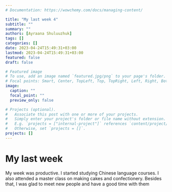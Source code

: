 ```yaml
---
# Documentation: https://wowchemy.com/docs/managing-content/

title: "My last week 4"
subtitle: ""
summary: ""
authors: [Ayraana Shuluuzhuk]
tags: []
categories: []
date: 2023-04-24T15:49:31+03:00
lastmod: 2023-04-24T15:49:31+03:00
featured: false
draft: false

# Featured image
# To use, add an image named `featured.jpg/png` to your page's folder.
# Focal points: Smart, Center, TopLeft, Top, TopRight, Left, Right, BottomLeft, Bottom, BottomRight.
image:
  caption: ""
  focal_point: ""
  preview_only: false

# Projects (optional).
#   Associate this post with one or more of your projects.
#   Simply enter your project's folder or file name without extension.
#   E.g. `projects = ["internal-project"]` references `content/project/deep-learning/index.md`.
#   Otherwise, set `projects = []`.
projects: []
---
```


# My last week

My week was productive. I started studying Chinese language courses. I also attended a master class on making cakes and confectionery. Besides that, I was glad to meet new people and have a good time with them
